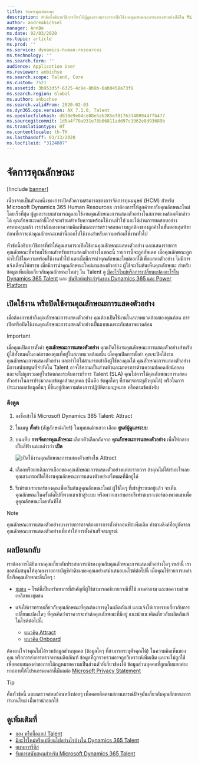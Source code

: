```yaml
---
title: จัดการคุณลักษณะ
description: หัวข้อนี้อธิบายวิธีการที่ทำให้ผู้ดูแลระบบสามารถเปิดใช้งานคุณลักษณะการแสดงตัวอย่างได้ใน Microsoft Dynamics 365 Talent และจะแสดงรายการคุณลักษณะที่ถูกเปิดใช้งานสำหรับการแสดงตัวอย่างในขณะนี้
author: andreabichsel
manager: AnnBe
ms.date: 02/03/2020
ms.topic: article
ms.prod: ''
ms.service: dynamics-human-resources
ms.technology: ''
ms.search.form: ''
audience: Application User
ms.reviewer: anbichse
ms.search.scope: Talent, Core
ms.custom: 7521
ms.assetid: 3b953d5f-6325-4c9e-8b9b-6ab0458a73f8
ms.search.region: Global
ms.author: anbichse
ms.search.validFrom: 2020-02-03
ms.dyn365.ops.version: AX 7.1.0, Talent
ms.openlocfilehash: d818e9e04ce88e5ab285ef8176334809447fb477
ms.sourcegitcommit: 1d5a4f70a931e78b06811add97c1962e8d93689b
ms.translationtype: HT
ms.contentlocale: th-TH
ms.lasthandoff: 03/13/2020
ms.locfileid: "3124807"
---
```

# <a name="manage-features"></a>จัดการคุณลักษณะ

[!include [banner](includes/banner.md)]

เนื่องจากเป็นส่วนหนึ่งของการเปิดตัวความสามารถของการจัดการทุนมนุษย์ (HCM) สำหรับ Microsoft Dynamics 365 Human Resources เราต้องการให้ลูกค้าพบกับคุณลักษณะใหม่โดยเร็วที่สุด ผู้ดูและระบบสามารถดูและใช้งานคุณลักษณะการแสดงตัวอย่างในสภาพแวดล้อมดังกล่าวได้ คุณลักษณะเหล่านี้ใกล้จะพร้อมสำหรับความพร้อมใช้งานทั่วไป และได้ผ่านการทดสอบอย่างครอบคลุมแล้ว เรากำลังมองหาความคิดเห็นและการตรวจสอบความถูกต้องของลูกค้าในขั้นตอนสุดท้าย ก่อนที่เราจะนำคุณลักษณะเหล่านี้ออกไปใช้งานสำหรับความพร้อมใช้งานทั่วไป

หัวข้อนี้อธิบายวิธีการที่ทำให้คุณสามารถเปิดใช้งานคุณลักษณะแสดงตัวอย่าง และแสดงรายการคุณลักษณะที่พร้อมใช้งานสำหรับการแสดงตัวอย่างในขณะนี้ รายการนี้จะถูกอัพเดต เมื่อคุณลักษณะถูกนำไปใช้ในความพร้อมใช้งานทั่วไป และเมื่อมีการนำคุณลักษณะใหม่ออกใช้เพื่อแสดงตัวอย่าง ไม่มีการแจ้งเตือนให้ทราบ เมื่อมีการนำคุณลักษณะใหม่มาแสดงตัวอย่าง ผู้ใช้จะเริ่มต้นเห็นคุณลักษณะ สำหรับข้อมูลเพิ่มเติมเกี่ยวกับคุณลักษณะใหม่ๆ ใน Talent ดู [มีอะไรใหม่หรือการเปลี่ยนแปลงอะไรใน Dynamics 365 Talent](./whats-new.md) และ [บันทึกย่อประจำรุ่นของ Dynamics 365 และ Power Platform](https://docs.microsoft.com/business-applications-release-notes)

## <a name="enable-or-disable-preview-features"></a>เปิดใช้งาน หรือปิดใช้งานคุณลักษณะการแสดงตัวอย่าง

เมื่อต้องการเข้าถึงคุณลักษณะการแสดงตัวอย่าง คุณต้องเปิดใช้งานในสภาพแวดล้อมของคุณก่อน การเปิดหรือปิดใช้งานคุณลักษณะการแสดงตัวอย่างเป็นแบบเฉพาะกับสภาพแวดล้อม

> [!IMPORTANT]
> เมื่อคุณเปิดการตั้งค่า **คุณลักษณะการแสดงตัวอย่าง** คุณเปิดใช้งานคุณลักษณะการแสดงตัวอย่างสำหรับผู้ใช้ทั้งหมดในองค์กรของคุณที่อยู่ในสภาพแวดล้อมนั้น เมื่อคุณปิดการตั้งค่า คุณจะปิดใช้งานคุณลักษณะการแสดงตัวอย่าง และทำให้ไม่สามารถเข้าถึงผู้ใช้ของคุณได้ คุณลักษณะการแสดงตัวอย่างมีการสนับสนุนที่จำกัดใน Talent อาจใช้ความเป็นส่วนตัวและมาตรการด้านความปลอดภัยน้อยลง และจะไม่ถูกรวมอยู่ในข้อตกลงระดับการบริการ Talent (SLA) คุณไม่ควรใช้คุณลักษณะการแสดงตัวอย่างในการประมวลผลข้อมูลส่วนบุคคล (นั่นคือ ข้อมูลใดๆ ที่สามารถระบุตัวคุณได้) หรือในการประมวลผลข้อมูลอื่นๆ ที่ขึ้นอยู่กับความต้องการปฏิบัติตามกฎหมาย หรือตามข้อบังคับ

### <a name="attract"></a>ดึงดูด

1. ลงชื่อเข้าใช้ Microsoft Dynamics 365 Talent: Attract
2. ในเมนู **ตั้งค่า** (สัญลักษณ์เกียร์) ในมุมบนด้านขวา เลือก **ศูนย์ผู้ดูแลระบบ**
3. บนแท็บ **การจัดการคุณลักษณะ** เลือกตัวเลือกถัดจาก **คุณลักษณะการแสดงตัวอย่าง** เพื่อให้กลายเป็นสีฟ้า และกล่าวว่า **เปิด**

    ![เปิดใช้งานคุณลักษณะการแสดงตัวอย่างใน Attract](./media/attract-enable-preview-features.png)

4. เลือกหรือยกเลิกการเลือกของคุณลักษณะการแสดงตัวอย่างแต่ละรายการ ถ้าคุณไม่ได้ทำอะไรเลย คุณสามารถเปิดใช้งานคุณลักษณะการแสดงตัวอย่างทั้งหมดที่มีอยู่ได้
5. รีเฟรชเบราเซอร์ของคุณเพื่อเริ่มต้นดูคุณลักษณะใหม่ ผู้ใช้ใดๆ ที่เข้าสู่ระบบอยู่แล้ว จะเห็นคุณลักษณะในครั้งถัดไปที่พวกเขาเข้าสู่ระบบ หรือพวกเขาสามารถรีเฟรชเบราเซอร์ของพวกเขาเพื่อดูคุณลักษณะโดยทันทีได้

> [!NOTE]
> คุณลักษณะการแสดงตัวอย่างบางรายการอาจต้องการการตั้งค่าคอนฟิกเพิ่มเติม ทำตามลิงค์ที่อยู่ถัดจากคุณลักษณะการแสดงตัวอย่างเพื่อทำให้การตั้งค่าเสร็จสมบูรณ์

## <a name="feedback"></a>ผลป้อนกลับ

เราต้องการได้ยินจากคุณเกี่ยวกับประสบการณ์ของคุณกับคุณลักษณะการแสดงตัวอย่างใดๆ เหล่านี้ เราขอสนับสนุนให้คุณลงรายการบัญชีคำติชมของคุณอย่างสม่ำเสมอบนไซต์ต่อไปนี้ เมื่อคุณใช้รายการเหล่านี้หรือคุณลักษณะอื่นใดๆ :

- [ชุมชน](https://community.dynamics.com/enterprise/f/759?pi53869=0&category=Talent) – ไซต์นี้เป็นทรัพยากรที่สำคัญที่ผู้ใช้สามารถอธิบายกรณีที่ใช้ ถามคำถาม และขอความช่วยเหลือของชุมชน
- แจ้งให้เราทราบเกี่ยวกับคุณลักษณะที่คุณต้องการดูในผลิตภัณฑ์ และแจ้งให้เราทราบเกี่ยวกับการเปลี่ยนแปลงใดๆ ที่คุณคิดว่าเราควรจะทำต่อคุณลักษณะที่มีอยู่ แนะนำแนวคิดเกี่ยวกับผลิตภัณฑ์ในไซต์ต่อไปนี้:

    - [แนวคิด Attract](https://powerusers.microsoft.com/t5/Ideas-for-Attract/idb-p/Attract)
    - [แนวคิด Onboard](https://powerusers.microsoft.com/t5/Ideas-for-Onboard/idb-p/Onboard)

ต้องแน่ใจว่าคุณไม่ได้รวมข้อมูลส่วนบุคคล (ข้อมูลใดๆ ที่สามารถระบุตัวคุณได้) ในความคิดเห็นของคุณ หรือการส่งการตรวจทานผลิตภัณฑ์ ข้อมูลที่ถูกรวบรวมอาจถูกวิเคราะห์เพิ่มเติม และจะไม่ถูกใช้เพื่อตอบสนองคำขอภายใต้กฎหมายความเป็นส่วนตัวที่เกี่ยวข้องได้ ข้อมูลส่วนบุคคลที่ถูกเก็บแยกต่างหากภายใต้โปรแกรมเหล่านี้มีผลต่อ [Microsoft Privacy Statement](https://privacy.microsoft.com/privacystatement)

> [!TIP]
> คั่นหัวข้อนี้ และลตรวจสอบย้อนหลังบ่อยๆ เพื่อคอยติดตามสถานการณ์ปัจจุบันเกี่ยวกับคุณลักษณะการทำงานใหม่ เมื่อเรานำออกใช้

## <a name="see-also"></a>ดูเพิ่มเติมที่

- [ลอง หรือซื้อแอป Talent](https://dynamics.microsoft.com/talent/overview/)
- [มีอะไรใหม่หรือเปลี่ยนไปอย่างไรบ้างใน Dynamics 365 Talent](./whats-new.md)
- [แผนการรีลีส](https://docs.microsoft.com/business-applications-release-notes/index)
- [รับการสนับสนุนสำหรับ Microsoft Dynamics 365 Talent](./talent-support.md)
